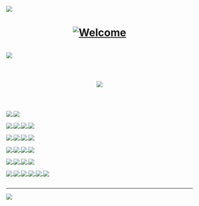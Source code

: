![](https://raw.githubusercontent.com/halfrost/halfrost/master/icons/header_.png)
  
<!-- TYPING SVG  -->
<h1 align="center">
<a href="https://git.io/typing-svg"><img src="https://readme-typing-svg.herokuapp.com?font=Fira+Code&weight=500&pause=1000&width=435&lines=Hello+World;+Welcome+to+my+Github+Profile;My+name+is+Aditya+Arya;I+develop+Mobile+Applications" alt="Welcome" /></a>
</h1>

  <br> 

<!-- GITHUB ACTIVITY CARD -->
<a href="https://github.com/ashutosh00710/github-readme-activity-graph">
  <img align="center" src="https://github-readme-activity-graph.cyclic.app/graph?username=adityaarya99&theme=github" >
</a>

  <br>  <br>
  
<!-- GITHUB README STATS -->
<p align="center">
  <a href="https://github.com/anuraghazra/github-readme-stats">
    <img src="https://github-readme-stats.vercel.app/api?username=adityaarya99&count_private=true&show_icons=true&theme=radical" >
  </a>
</p>
  
  
<!-- GitHub Readme Streak Stats - https://github.com/DenverCoder1/github-readme-streak-stats -->
<!-- <p align="center">
  <a href="https://github.com/DenverCoder1/github-readme-streak-stats">
    <img title="🔥 Get streak stats for your profile at git.io/streak-stats" alt="sreyan-ghosh's streak" src="https://github-readme-streak-stats.herokuapp.com?user=adityaarya99theme=gotham&hide_border=true"/>
  </a>
</p>
</br> -->
  

<br>  <br>


<p align="center">
  
<!-- <p> Device Specification </p> -->
<!-- <p></p>
  <a href="">
    <img align="center" src="https://img.shields.io/badge/Apple-MacBook_2021-999999?style=for-the-badge&logo=apple&logoColor=white">
  </a>
<br>
 -->



<!-- <p> Mobile Technologies </p> -->
<p></p>
  <a href="https://dart.dev/">
    <img align="center" src="https://img.shields.io/badge/Dart-0175C2?style=for-the-badge&logo=dart&logoColor=white">
  </a>
  <a href="https://flutter.dev/">
    <img align="center" src="https://img.shields.io/badge/Flutter-02569B?style=for-the-badge&logo=flutter&logoColor=white">
  </a>
<br>




<!-- <p> Programming Technologies </p> -->
<p></p>
  <a href="https://www.w3schools.com/c/c_intro.php">
    <img align="center" src="https://img.shields.io/badge/C-00599C?style=for-the-badge&logo=c&logoColor=white">
  </a>
  <a href="https://www.w3schools.com/css/">
    <img align="center" src="https://img.shields.io/badge/C%2B%2B-00599C?style=for-the-badge&logo=C%2B%2B&logoColor=white">
  <a href="https://www.java.com/en/">
    <img align="center" src="https://img.shields.io/badge/Java-ED8B00?style=for-the-badge&logo=openjdk&logoColor=white">
  </a>
  <a href="https://www.python.org/">
    <img align="center" src="https://img.shields.io/badge/Python-3776AB?style=for-the-badge&logo=python&logoColor=white">
  </a>
<br>

  
  
  

<!-- <p> Web Technologies </p> -->
<p></p>
  <a href="https://html.com/">
    <img align="center" src="https://img.shields.io/badge/HTML-E34F26?style=for-the-badge&logo=HTML5&logoColor=white">
  </a>  
  <a href="https://www.w3schools.com/css/">
    <img align="center" src="https://img.shields.io/badge/CSS3-1572B6?style=for-the-badge&logo=css3&logoColor=white">
  </a>
  <a href="https://www.w3schools.com/js/">
    <img align="center" src="https://img.shields.io/badge/JavaScript-F7DF1E?style=for-the-badge&logo=JavaScript&logoColor=white">
  </a>
  <a href="https://jquery.com/">
    <img align="center" src="https://img.shields.io/badge/jQuery-0769AD?style=for-the-badge&logo=jquery&logoColor=white">
  </a>
<br>
  
  
 
<!-- <p> Mobile Platform  </p> -->
<p></p>
  <a href="https://www.android.com/intl/en_in/">
    <img align="center" src="https://img.shields.io/badge/Android-3DDC84?style=for-the-badge&logo=android&logoColor=white">
  </a>
  <a href="https://www.apple.com/in/ios/ios-16/">
    <img align="center" src="https://img.shields.io/badge/iOS-000000?style=for-the-badge&logo=ios&logoColor=white">
  </a>  
    <a href="https://www.microsoft.com/en-in/windows">
    <img align="center" src="https://img.shields.io/badge/Windows-0078D6?style=for-the-badge&logo=windows&logoColor=white">
  </a>
  <a href="https://www.apple.com/in/ios/ios-16/">
    <img align="center" src="https://img.shields.io/badge/mac%20os-000000?style=for-the-badge&logo=apple&logoColor=white">
  </a>
<br>




<!-- <p> Platforms </p> -->
<p></p>
  <a href="https://stackoverflow.com/users/16510204/aditya-arya">
    <img align="center" src="https://img.shields.io/badge/Stack_Overflow-FE7A16?style=for-the-badge&logo=stack-overflow&logoColor=white">
  </a>
  <a href="https://github.com/adityaarya99">
    <img align="center" src="https://img.shields.io/badge/GitHub-100000?style=for-the-badge&logo=github&logoColor=white">
  </a>
  <a href="https://bitbucket.org/adityaa1044/">
    <img align="center" src="https://img.shields.io/badge/Bitbucket-0747a6?style=for-the-badge&logo=bitbucket&logoColor=white">
  </a>
  <a href="https://git-scm.com/">
    <img align="center" src="https://img.shields.io/badge/git-F05032?&style=for-the-badge&logo=git&logoColor=white">
  </a>
<br>
  
  
  

<!-- <p> UNIX Platform  </p> -->
<p></p>
  <a href="https://unix.org/">
    <img align="center" src="https://img.shields.io/badge/Ubuntu-E95420?style=for-the-badge&logo=ubuntu&logoColor=white">
  </a>
  <a href="https://www.linux.org/">
    <img align="center" src="https://img.shields.io/badge/Linux-FCC624?style=for-the-badge&logo=linux&logoColor=black">
  </a>
  <a href="https://www.debian.org/">
    <img align="center" src="https://img.shields.io/badge/Debian-A81D33?style=for-the-badge&logo=debian&logoColor=white">
  </a>
  <a href="https://www.kali.org/">
    <img align="center" src="https://img.shields.io/badge/Kali_Linux-557C94?style=for-the-badge&logo=kali-linux&logoColor=white">
  </a>
  <a href="https://getfedora.org/">
    <img align="center" src="https://img.shields.io/badge/Fedora-294172?style=for-the-badge&logo=fedora&logoColor=white">
  </a>
  <a href="https://www.redhat.com/en">
    <img align="center" src="https://img.shields.io/badge/Red%20Hat-EE0000?style=for-the-badge&logo=redhat&logoColor=white">
  </a>
<br> <br>
</p>
</h1>
<hr>

![](https://raw.githubusercontent.com/Subhampreet/Subhampreet/master/media/footer.png)


